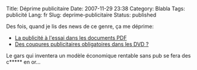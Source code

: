 Title: Déprime publicitaire
Date: 2007-11-29 23:38
Category: Blabla
Tags: publicité
Lang: fr
Slug: deprime-publicitaire
Status: published

Des fois, quand je lis des news de ce genre, ça me déprime:

- [La publicité à l'essai dans les documents
  PDF](http://www.generation-nt.com/yahoo-adobe-pdf-publicite-actualite-50039.html)
- [Des coupures publicitaires obligatoires dans les DVD
  ?](http://www.generation-nt.com/dvd-video-publicite-coupures-publicitaires-ibm-brevet-uspto-actualite-49961.html)

Le gars qui inventera un modèle économique rentable sans pub se fera des c\*\*\*\*\* en or...
